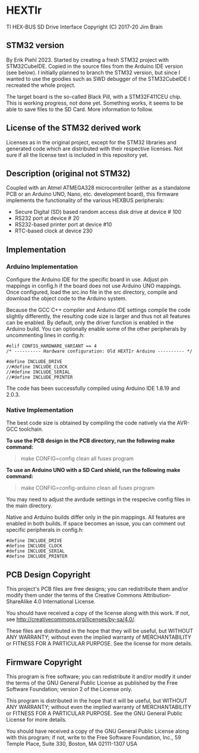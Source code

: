 # HEXTIr
TI HEX-BUS SD Drive Interface
Copyright (C) 2017-20  Jim Brain

## STM32 version
By Erik Piehl 2023.
Started by creating a fresh STM32 project with STM32CubeIDE. Copied in the source files from the Arduino IDE version (see below). I initially planned to branch the STM32 version, but since I wanted to use the goodies such as SWD debugger of the STM32CubeIDE I recreated the whole project.

The target board is the so-called Black Pill, with a STM32F411CEU chip. This is working progress, not done yet. Something works, it seems to be able to save files to the SD Card. More information to follow.

## License of the STM32 derived work
Licenses as in the original project, except for the STM32 libraries and generated code which are distributed with their respective licenses. Not sure if all the license text is included in this repository yet.

## Description (original not STM32)
Coupled with an Atmel ATMEGA328 microcontroller (either as a standalone PCB or an 
Arduino UNO, Nano, etc. development board), this firmware implements the functionality
of the various HEXBUS peripherals:

* Secure Digital (SD) based random access disk drive at device # 100
* RS232 port at device # 20
* RS232-based printer port at device #10
* RTC-based clock at device 230

## Implementation
### Arduino Implementation
Configure the Arduino IDE for the specific board in use. Adjust pin mappings in config.h
if the board does not use Arduino UNO mappings.  Once configured, load the 
src.ino file in the src directory, compile and download the object code to the Arduino
system.

Because the GCC C++ compiler and Arduino IDE settings compile the code slightly differently,
the resulting code size is larger and thus not all features can be enabled.  By default, 
only the driver function is enabled in the Arduino build.  You can optionally enable some
of the other peripherals by uncommenting lines in config.h:

```
#elif CONFIG_HARDWARE_VARIANT == 4
/* ---------- Hardware configuration: Old HEXTIr Arduino ---------- */

#define INCLUDE_DRIVE
//#define INCLUDE_CLOCK
//#define INCLUDE_SERIAL
//#define INCLUDE_PRINTER
```

The code has been successfully compiled using Arduino IDE 1.8.19 and 2.0.3.

### Native Implementation
The best code size is obtained by compiling the code natively via the AVR-GCC toolchain.

**To use the PCB design in the PCB directory, run the following make command:**

> make CONFIG=config clean all fuses program

**To use an Arduino UNO with a SD Card shield, run the following make command:**

> make CONFIG=config-arduino clean all fuses program

You may need to adjust the avrdude settings in the respecive config files in the 
main directory.

Native and Arduino builds differ only in the pin mappings.  All features are enabled
in both builds.  If space becomes an issue, you can comment out specific peripherals in config.h:

```
#define INCLUDE_DRIVE
#define INCLUDE_CLOCK
#define INCLUDE_SERIAL
#define INCLUDE_PRINTER
```

## PCB Design Copyright

This project's PCB files are free designs; you can redistribute them 
and/or modify them under the terms of the Creative Commons
Attribution-ShareAlike 4.0 International License.

You should have received a copy of the license along with this
work. If not, see <http://creativecommons.org/licenses/by-sa/4.0/>.

These files are distributed in the hope that they will be useful,
but WITHOUT ANY WARRANTY; without even the implied warranty of
MERCHANTABILITY or FITNESS FOR A PARTICULAR PURPOSE.  See the
license for more details.

## Firmware Copyright

This program is free software; you can redistribute it and/or modify
it under the terms of the GNU General Public License as published by
the Free Software Foundation; version 2 of the License only.

This program is distributed in the hope that it will be useful,
but WITHOUT ANY WARRANTY; without even the implied warranty of
MERCHANTABILITY or FITNESS FOR A PARTICULAR PURPOSE.  See the
GNU General Public License for more details.

You should have received a copy of the GNU General Public License
along with this program; if not, write to the Free Software
Foundation, Inc., 59 Temple Place, Suite 330, Boston, MA  02111-1307  USA